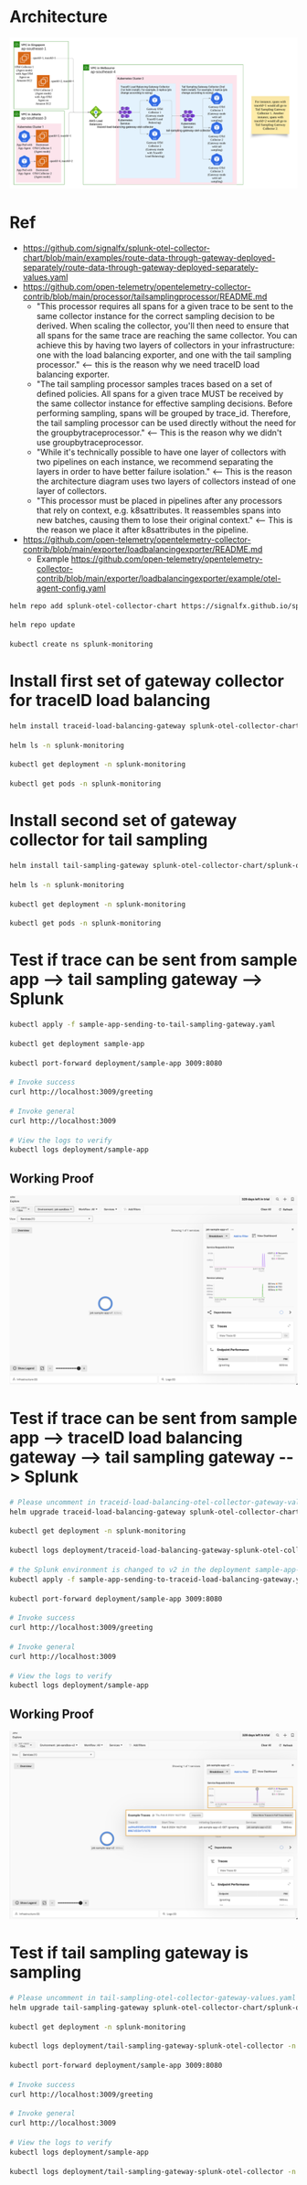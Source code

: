 # Architecture
![](architecture.png)

# Ref
- https://github.com/signalfx/splunk-otel-collector-chart/blob/main/examples/route-data-through-gateway-deployed-separately/route-data-through-gateway-deployed-separately-values.yaml
- https://github.com/open-telemetry/opentelemetry-collector-contrib/blob/main/processor/tailsamplingprocessor/README.md
    - "This processor requires all spans for a given trace to be sent to the same collector instance for the correct sampling decision to be derived. When scaling the collector, you'll then need to ensure that all spans for the same trace are reaching the same collector. You can achieve this by having two layers of collectors in your infrastructure: one with the load balancing exporter, and one with the tail sampling processor." <-- this is the reason why we need traceID load balancing exporter.
    - "The tail sampling processor samples traces based on a set of defined policies. All spans for a given trace MUST be received by the same collector instance for effective sampling decisions. Before performing sampling, spans will be grouped by trace_id. Therefore, the tail sampling processor can be used directly without the need for the groupbytraceprocessor." <-- This is the reason why we didn't use groupbytraceprocessor.
    - "While it's technically possible to have one layer of collectors with two pipelines on each instance, we recommend separating the layers in order to have better failure isolation." <-- This is the reason the architecture diagram uses two layers of collectors instead of one layer of collectors.
    - "This processor must be placed in pipelines after any processors that rely on context, e.g. k8sattributes. It reassembles spans into new batches, causing them to lose their original context." <-- This is the reason we place it after k8sattributes in the pipeline.
- https://github.com/open-telemetry/opentelemetry-collector-contrib/blob/main/exporter/loadbalancingexporter/README.md
    - Example https://github.com/open-telemetry/opentelemetry-collector-contrib/blob/main/exporter/loadbalancingexporter/example/otel-agent-config.yaml

```bash
helm repo add splunk-otel-collector-chart https://signalfx.github.io/splunk-otel-collector-chart

helm repo update

kubectl create ns splunk-monitoring
```

# Install first set of gateway collector for traceID load balancing

```bash
helm install traceid-load-balancing-gateway splunk-otel-collector-chart/splunk-otel-collector -n splunk-monitoring --values traceid-load-balancing-otel-collector-gateway-values.yaml

helm ls -n splunk-monitoring

kubectl get deployment -n splunk-monitoring

kubectl get pods -n splunk-monitoring
```

# Install second set of gateway collector for tail sampling

```bash
helm install tail-sampling-gateway splunk-otel-collector-chart/splunk-otel-collector -n splunk-monitoring --values tail-sampling-otel-collector-gateway-values.yaml

helm ls -n splunk-monitoring

kubectl get deployment -n splunk-monitoring

kubectl get pods -n splunk-monitoring
```

# Test if trace can be sent from sample app --> tail sampling gateway --> Splunk
```bash
kubectl apply -f sample-app-sending-to-tail-sampling-gateway.yaml

kubectl get deployment sample-app

kubectl port-forward deployment/sample-app 3009:8080

# Invoke success
curl http://localhost:3009/greeting

# Invoke general
curl http://localhost:3009

# View the logs to verify
kubectl logs deployment/sample-app
```
## Working Proof
![](proof1.png)

# Test if trace can be sent from sample app --> traceID load balancing gateway --> tail sampling gateway --> Splunk
```bash
# Please uncomment in traceid-load-balancing-otel-collector-gateway-values.yaml the commented parts where gateway >> config stuff and do a helm upgrade
helm upgrade traceid-load-balancing-gateway splunk-otel-collector-chart/splunk-otel-collector -n splunk-monitoring --values traceid-load-balancing-otel-collector-gateway-values.yaml

kubectl get deployment -n splunk-monitoring

kubectl logs deployment/traceid-load-balancing-gateway-splunk-otel-collector -n splunk-monitoring

# the Splunk environment is changed to v2 in the deployment sample-app-sending-to-traceid-load-balancing-gateway.yaml file
kubectl apply -f sample-app-sending-to-traceid-load-balancing-gateway.yaml

kubectl port-forward deployment/sample-app 3009:8080

# Invoke success
curl http://localhost:3009/greeting

# Invoke general
curl http://localhost:3009

# View the logs to verify
kubectl logs deployment/sample-app
```
## Working Proof
![](proof2.png)

# Test if tail sampling gateway is sampling
```bash
# Please uncomment in tail-sampling-otel-collector-gateway-values.yaml the commented parts where gateway >> config stuff and do a helm upgrade
helm upgrade tail-sampling-gateway splunk-otel-collector-chart/splunk-otel-collector -n splunk-monitoring --values tail-sampling-otel-collector-gateway-values.yaml

kubectl get deployment -n splunk-monitoring

kubectl logs deployment/tail-sampling-gateway-splunk-otel-collector -n splunk-monitoring

kubectl port-forward deployment/sample-app 3009:8080

# Invoke success
curl http://localhost:3009/greeting

# Invoke general
curl http://localhost:3009

# View the logs to verify
kubectl logs deployment/sample-app

kubectl logs deployment/tail-sampling-gateway-splunk-otel-collector -n splunk-monitoring
```
